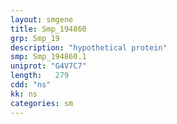 ```yaml
---
layout: smgene
title: Smp_194860
grp: Smp_19
description: "hypothetical protein"
smp: Smp_194860.1
uniprot: "G4V7C7"
length:   279
cdd: "ns"
kk: ns
categories: sm
---
```

